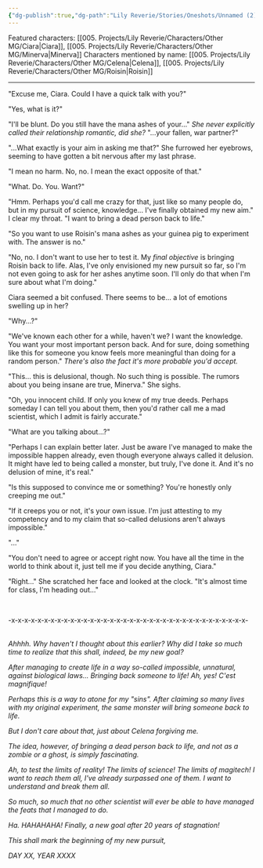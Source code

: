 ```yaml
---
{"dg-publish":true,"dg-path":"Lily Reverie/Stories/Oneshots/Unnamed (2).md","permalink":"/lily-reverie/stories/oneshots/unnamed-2/","created":"2024-01-20T03:03:13.427-03:00","updated":"2024-01-20T04:30:11.243-03:00"}
---
```


Featured characters: [[005. Projects/Lily Reverie/Characters/Other MG/Ciara\|Ciara]], [[005. Projects/Lily Reverie/Characters/Other MG/Minerva\|Minerva]]
Characters mentioned by name: [[005. Projects/Lily Reverie/Characters/Other MG/Celena\|Celena]], [[005. Projects/Lily Reverie/Characters/Other MG/Roisin\|Roisin]]

---

"Excuse me, Ciara. Could I have a quick talk with you?"

"Yes, what is it?"

"I'll be blunt. Do you still have the mana ashes of your..." _She never explicitly called their relationship romantic, did she?_ "...your fallen, war partner?"

"...What exactly is your aim in asking me that?" She furrowed her eyebrows, seeming to have gotten a bit nervous after my last phrase.

"I mean no harm. No, no. I mean the exact opposite of that."

"What. Do. You. Want?"

"Hmm. Perhaps you'd call me crazy for that, just like so many people do, but in my pursuit of science, knowledge... I've finally obtained my new aim." I clear my throat. "I want to bring a dead person back to life."

"So you want to use Roisin's mana ashes as your guinea pig to experiment with. The answer is no."

"No, no. I don't want to use her to test it. My _final objective_ is bringing Roisin back to life. Alas, I've only envisioned my new pursuit so far, so I'm not even going to ask for her ashes anytime soon. I'll only do that when I'm sure about what I'm doing."

Ciara seemed a bit confused. There seems to be... a lot of emotions swelling up in her?

"Why...?"

"We've known each other for a while, haven't we? I want the knowledge. You want your most important person back. And for sure, doing something like this for someone you know feels more meaningful than doing for a random person." _There's also the fact it's more probable you'd accept._

"This... this is delusional, though. No such thing is possible. The rumors about you being insane are true, Minerva." She sighs.

"Oh, you innocent child. If only you knew of my true deeds. Perhaps someday I can tell you about them, then you'd rather call me a mad scientist, which I admit is fairly accurate."

"What are you talking about...?"

"Perhaps I can explain better later. Just be aware I've managed to make the impossible happen already, even though everyone always called it delusion. It might have led to being called a monster, but truly, I've done it. And it's no delusion of mine, it's real."

"Is this supposed to convince me or something? You're honestly only creeping me out."

"If it creeps you or not, it's your own issue. I'm just attesting to my competency and to my claim that so-called delusions aren't always impossible."

"..."

"You don't need to agree or accept right now. You have all the time in the world to think about it, just tell me if you decide anything, Ciara."

"Right..." She scratched her face and looked at the clock. "It's almost time for class, I'm heading out..."

<br>

-x-x-x-x-x-x-x-x-x-x-x-x-x-x-x-x-x-x-x-x-x-x-x-x-x-x-x-x-x-x-x-x-x-x-x-x-
<br><br>

_Ahhhh. Why haven't I thought about this earlier?_ _Why did I take so much time to realize that this shall, indeed, be my new goal?_

_After managing to create life in a way so-called impossible, unnatural, against biological laws... Bringing back someone to life! Ah, yes! C'est magnifique!_

_Perhaps this is a way to atone for my "sins". After claiming so many lives with my original experiment, the same monster will bring someone back to life._

_But I don't care about that, just about Celena forgiving me._

_The idea, however, of bringing a dead person back to life, and not as a zombie or a ghost, is simply fascinating._

_Ah, to test the limits of reality! The limits of science! The limits of magitech! I want to reach them all, I've already surpassed one of them. I want to understand and break them all._

_So much, so much that no other scientist will ever be able to have managed the feats that I managed to do._

_Ha. HAHAHAHA!_ _Finally, a new goal after 20 years of stagnation!_

_This shall mark the beginning of my new pursuit,_

_DAY XX, YEAR XXXX_